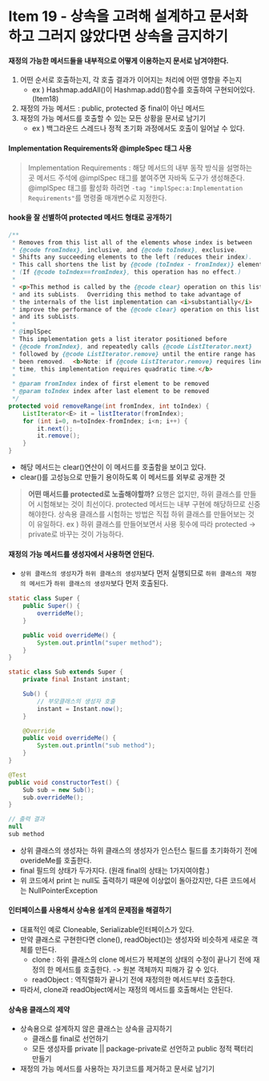 # Item 19 - 상속을 고려해 설계하고 문서화하고 그러지 않았다면 상속을 금지하기

#### 재정의 가능한 메서드들을 내부적으로 어떻게 이용하는지 문서로 남겨야한다.

1. 어떤 순서로 호출하는지, 각 호출 결과가 이어지는 처리에 어떤 영향을 주는지
	* ex ) Hashmap.addAll()이 Hashmap.add()함수를 호출하여 구현되어있다. (Item18)
2. 재정의 가능 메서드 : public, protected 중 final이 아닌 메서드
3. 재정의 가능 메서드를 호출할 수 있는 모든 상황을 문서로 남기기
	* ex )  백그라운드 스레드나 정적 초기화 과정에서도 호출이 일어날 수 있다.



#### Implementation Requirements와 @impleSpec 태그 사용
> Implementation Requirements : 해당 메서드의 내부 동작 방식을 설명하는 곳
> 메서드 주석에 @implSpec 태그를 붙여주면 자바독 도구가 생성해준다.
> @implSpec 태그를 활성화 하려면 `-tag "implSpec:a:Implementation Requirements"`를 명령줄 매개변수로 지정한다.

#### hook을 잘 선별하여 protected 메서드 형태로 공개하기

```java
/**
 * Removes from this list all of the elements whose index is between
 * {@code fromIndex}, inclusive, and {@code toIndex}, exclusive.
 * Shifts any succeeding elements to the left (reduces their index).
 * This call shortens the list by {@code (toIndex - fromIndex)} elements.
 * (If {@code toIndex==fromIndex}, this operation has no effect.)
 *
 * <p>This method is called by the {@code clear} operation on this list
 * and its subLists.  Overriding this method to take advantage of
 * the internals of the list implementation can <i>substantially</i>
 * improve the performance of the {@code clear} operation on this list
 * and its subLists.
 *
 * @implSpec
 * This implementation gets a list iterator positioned before
 * {@code fromIndex}, and repeatedly calls {@code ListIterator.next}
 * followed by {@code ListIterator.remove} until the entire range has
 * been removed.  <b>Note: if {@code ListIterator.remove} requires linear
 * time, this implementation requires quadratic time.</b>
 *
 * @param fromIndex index of first element to be removed
 * @param toIndex index after last element to be removed
 */
protected void removeRange(int fromIndex, int toIndex) {
    ListIterator<E> it = listIterator(fromIndex);
    for (int i=0, n=toIndex-fromIndex; i<n; i++) {
        it.next();
        it.remove();
    }
}
```
* 해당 메서드는 clear()연산이 이 메서드를 호출함을 보이고 있다.
* clear()를 고성능으로 만들기 용이하도록 이 메서드를 외부로 공개한 것

> **어떤 매서드를 protected로 노출해야할까?**
> 요행은 없지만, 하위 클래스를 만들어 시험해보는 것이 최선이다.
> protected 메서드는 내부 구현에 해당하므로 신중해야한다.
> 상속용 클래스를 시험하는 방법은 직접 하위 클래스를 만들어보는 것이 유일하다.
> ex ) 하위 클래스를 만들어보면서 사용 횟수에 따라 protected -> private로 바꾸는 것이 가능하다.


#### 재정의 가능 메서드를 생성자에서 사용하면 안된다.
* `상위 클래스의 생성자`가 `하위 클래스의 생성자`보다 먼저 실행되므로 `하위 클래스의 재정의 메서드`가 `하위 클래스의 생성자`보다 먼저 호출된다.

```java
static class Super {
	public Super() {
		overrideMe();
	}

	public void overrideMe() {
		System.out.println("super method");
	}
}

static class Sub extends Super {
	private final Instant instant;

	Sub() {
		// 부모클래스의 생성자 호출
		instant = Instant.now();
	}

	@Override
	public void overrideMe() {
		System.out.println("sub method");
	}
}

@Test
public void constructorTest() {
	Sub sub = new Sub();
	sub.overrideMe();
}
```

```java
// 출력 결과
null
sub method
```

* 상위 클래스의 생성자는 하위 클래스의 생성자가 인스턴스 필드를 초기화하기 전에 overideMe를 호출한다.
* final 필드의 상태가 두가지다. (원래 final의 상태는 1가지여야함.)
* 위 코드에서 print 는 null도 출력하기 때문에 이상없이 돌아갔지만, 다른 코드에서는 NullPointerException

#### 인터페이스를 사용해서 상속용 설계의 문제점을 해결하기
* 대표적인 예로 Cloneable, Serializable인터페이스가 있다.
* 만약 클래스로 구현한다면 clone(), readObject()는 생성자와 비슷하게 새로운 객체를 만든다.
	* clone : 하위 클래스의 clone 메서드가 복제본의 상태의 수정이 끝나기 전에 재정의 한 메서드를 호출한다. -> 원본 객체까지 피해가 갈 수 있다.
	* readObject : 역직렬화가 끝나기 전에 재정의한 메서드부터 호출한다.
* 따라서, clone과 readObject에서는 재정의 메서드를 호출해서는 안된다.

#### 상속용 클래스의 제약
* 상속용으로 설계하지 않은 클래스는 상속을 금지하기
	* 클래스를 final로 선언하기
	* 모든 생성자를 private || package-private로 선언하고 public 정적 팩터리 만들기
* 재정의 가능 메서드를 사용하는 자기코드를 제거하고 문서로 남기기











